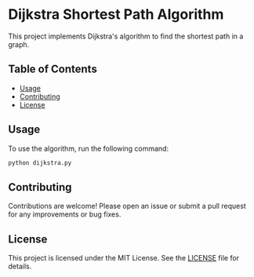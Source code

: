 # Dijkstra Shortest Path Algorithm

This project implements Dijkstra's algorithm to find the shortest path in a graph.

## Table of Contents
- [Usage](#usage)
- [Contributing](#contributing)
- [License](#license)

## Usage
To use the algorithm, run the following command:
```bash
python dijkstra.py
```

## Contributing
Contributions are welcome! Please open an issue or submit a pull request for any improvements or bug fixes.

## License
This project is licensed under the MIT License. See the [LICENSE](LICENSE) file for details.